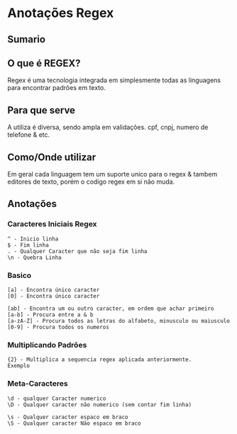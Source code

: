 # Anotações Regex

## Sumario

## O que é REGEX?

Regex é uma tecnologia integrada em simplesmente todas as linguagens para encontrar padrões em texto.

## Para que serve

A utiliza é diversa, sendo ampla em validações. cpf, cnpj, numero de telefone & etc.

## Como/Onde utilizar

Em geral cada linguagem tem um suporte unico para o regex & tambem editores de texto, porém o codigo regex em si não muda.

## Anotações

### Caracteres Iniciais Regex

```regex
^ - Inicio linha
$ - Fim linha
. - Qualquer Caracter que não seja fim linha
\n - Quebra Linha
```

### Basico

```regex
[a] - Encontra único caracter
[0] - Encontra único caracter

[ab] - Encontra um ou outro caracter, em ordem que achar primeiro
[a-b] - Procura entre a & b
[a-zA-Z] - Procura todos as letras do alfabeto, minusculo ou maiusculo
[0-9] - Procura todos os numeros
```

### Multiplicando Padrões

```regex
{2} - Multiplica a sequencia regex aplicada anteriormente.
Exemplo 
```

### Meta-Caracteres

```regex
\d - qualquer Caracter numerico
\D - Qualquer caracter não numerico (sem contar fim linha)

\s - Qualquer caracter espaco em braco
\S - Qualquer caracter Não espaco em braco
```